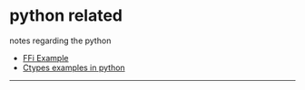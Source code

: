 python related
==========

notes regarding the python

- [FFi Example](FFI.md#python-FFI-example)
- [Ctypes examples in python](ctypes.md#Ctypes-examples-in-python)

---